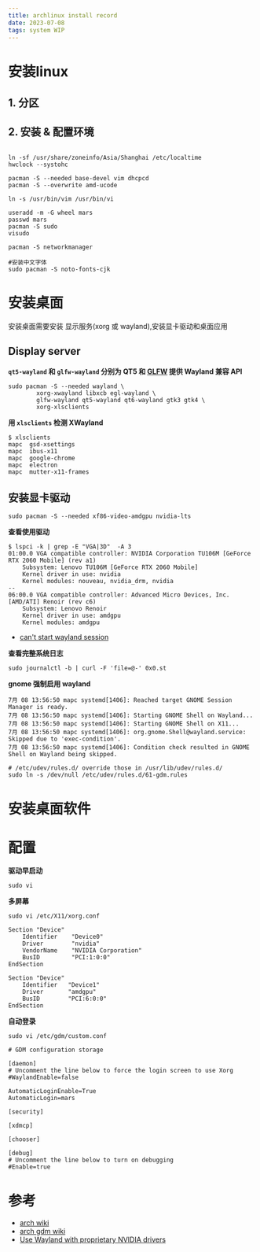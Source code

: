 ```yaml
---
title: archlinux install record
date: 2023-07-08  
tags: system WIP
---
```


# 安装linux

## 1. 分区

## 2. 安装 & 配置环境


```Shell

ln -sf /usr/share/zoneinfo/Asia/Shanghai /etc/localtime
hwclock --systohc

pacman -S --needed base-devel vim dhcpcd
pacman -S --overwrite amd-ucode

ln -s /usr/bin/vim /usr/bin/vi

useradd -m -G wheel mars
passwd mars
pacman -S sudo 
visudo

pacman -S networkmanager

#安装中文字体
sudo pacman -S noto-fonts-cjk

```

# 安装桌面

安装桌面需要安装 显示服务(xorg 或 wayland),安装显卡驱动和桌面应用

## Display server

**`qt5-wayland` 和 `glfw-wayland` 分别为 QT5 和 [GLFW](https://www.glfw.org/) 提供 Wayland 兼容 API**
```Shell
sudo pacman -S --needed wayland \
		xorg-xwayland libxcb egl-wayland \
		glfw-wayland qt5-wayland qt6-wayland gtk3 gtk4 \
		xorg-xlsclients
```

**用 `xlsclients` 检测 XWayland**
```Shell
$ xlsclients
mapc  gsd-xsettings
mapc  ibus-x11
mapc  google-chrome
mapc  electron
mapc  mutter-x11-frames
```

## 安装显卡驱动

```Shell
sudo pacman -S --needed xf86-video-amdgpu nvidia-lts
```

**查看使用驱动**
```Shell
$ lspci -k | grep -E "VGA|3D"  -A 3
01:00.0 VGA compatible controller: NVIDIA Corporation TU106M [GeForce RTX 2060 Mobile] (rev a1)
	Subsystem: Lenovo TU106M [GeForce RTX 2060 Mobile]
	Kernel driver in use: nvidia
	Kernel modules: nouveau, nvidia_drm, nvidia
--
06:00.0 VGA compatible controller: Advanced Micro Devices, Inc. [AMD/ATI] Renoir (rev c6)
	Subsystem: Lenovo Renoir
	Kernel driver in use: amdgpu
	Kernel modules: amdgpu
```

- [can't start wayland session](https://bbs.archlinux.org/viewtopic.php?id=283597)

**查看完整系统日志**
```Shell
sudo journalctl -b | curl -F 'file=@-' 0x0.st
```

**gnome 强制启用 wayland** 
```Shell
7月 08 13:56:50 mapc systemd[1406]: Reached target GNOME Session Manager is ready.
7月 08 13:56:50 mapc systemd[1406]: Starting GNOME Shell on Wayland...
7月 08 13:56:50 mapc systemd[1406]: Starting GNOME Shell on X11...
7月 08 13:56:50 mapc systemd[1406]: org.gnome.Shell@wayland.service: Skipped due to 'exec-condition'.
7月 08 13:56:50 mapc systemd[1406]: Condition check resulted in GNOME Shell on Wayland being skipped.

# /etc/udev/rules.d/ override those in /usr/lib/udev/rules.d/
sudo ln -s /dev/null /etc/udev/rules.d/61-gdm.rules
```


# 安装桌面软件

# 配置

**驱动早启动**
```Shell
sudo vi 

```

**多屏幕**
```Shell
sudo vi /etc/X11/xorg.conf

Section "Device"
    Identifier    "Device0"
    Driver        "nvidia"
    VendorName    "NVIDIA Corporation"
    BusID         "PCI:1:0:0"
EndSection

Section "Device"
    Identifier   "Device1"
    Driver       "amdgpu"
    BusID        "PCI:6:0:0"
EndSection
```

**自动登录**
```Shell
sudo vi /etc/gdm/custom.conf

# GDM configuration storage

[daemon]
# Uncomment the line below to force the login screen to use Xorg
#WaylandEnable=false

AutomaticLoginEnable=True
AutomaticLogin=mars

[security]

[xdmcp]

[chooser]

[debug]
# Uncomment the line below to turn on debugging
#Enable=true
```

# 参考

- [arch wiki](https://wiki.archlinux.org/)
- [arch gdm wiki](https://wiki.archlinux.org/title/GDM#Wayland_and_the_proprietary_NVIDIA_driver)
-  [Use Wayland with proprietary NVIDIA drivers](https://forum.manjaro.org/t/howto-use-wayland-with-proprietary-nvidia-drivers/36130)